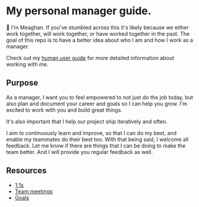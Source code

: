 # My personal manager guide.
:wave: I'm Meaghan. If you've stumbled across this it's likely because we either work together, will work together, or have worked together in the past. The goal of this repo is to have a better idea about who I am and how I work as a manager.

Check out my [human user guide](https://github.com/meaghanlewis/manager-guide/blob/master/human-user-guide.md) for more detailed information about working with me.

## Purpose
As a manager, I want you to feel empowered to not just do the job today, but also plan and document your career and goals so I can help you grow. I'm excited to work with you and build great things.

It's also important that I help our project ship iteratively and often.

I aim to continuously learn and improve, so that I can do my best, and enable my teammates do their best too. With that being said, I welcome all feedback. Let me know if there are things that I can be doing to make the team better. And I will provide you regular feedback as well.

## Resources
- [1:1s](https://github.com/meaghanlewis/manager-guide/tree/master/1-1s)
- [Team meetings](https://github.com/meaghanlewis/manager-guide/blob/master/Meetings/README.md)
- [Goals](https://github.com/meaghanlewis/manager-guide/tree/master/Goals)
